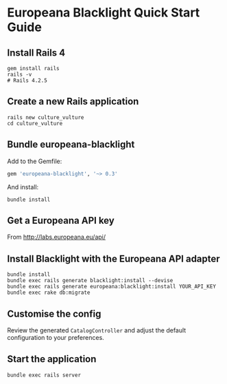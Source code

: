 # Europeana Blacklight Quick Start Guide

## Install Rails 4
```
gem install rails
rails -v
# Rails 4.2.5
```

## Create a new Rails application
```
rails new culture_vulture
cd culture_vulture
```

## Bundle europeana-blacklight
Add to the Gemfile:
```ruby
gem 'europeana-blacklight', '~> 0.3'
```

And install:
```
bundle install
```

## Get a Europeana API key 
From http://labs.europeana.eu/api/

## Install Blacklight with the Europeana API adapter
```
bundle install
bundle exec rails generate blacklight:install --devise
bundle exec rails generate europeana:blacklight:install YOUR_API_KEY
bundle exec rake db:migrate
```

## Customise the config
Review the generated `CatalogController` and adjust the default configuration
to your preferences.

## Start the application
```
bundle exec rails server
```

